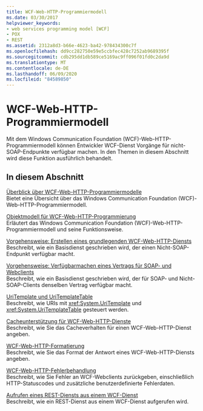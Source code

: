 ```yaml
---
title: WCF-Web-HTTP-Programmiermodell
ms.date: 03/30/2017
helpviewer_keywords:
- web services programming model [WCF]
- POX
- REST
ms.assetid: 2312a8d3-b66e-4623-ba42-978434300c7f
ms.openlocfilehash: dd9cc282750e59e5ccbfec428c7252ab9689395f
ms.sourcegitcommit: cdb295dd1db589ce5169ac9ff096f01fd0c2da9d
ms.translationtype: MT
ms.contentlocale: de-DE
ms.lasthandoff: 06/09/2020
ms.locfileid: "84589850"
---
```

# <a name="wcf-web-http-programming-model"></a>WCF-Web-HTTP-Programmiermodell
Mit dem Windows Communication Foundation (WCF)-Web-HTTP-Programmiermodell können Entwickler WCF-Dienst Vorgänge für nicht-SOAP-Endpunkte verfügbar machen. In den Themen in diesem Abschnitt wird diese Funktion ausführlich behandelt.  
  
## <a name="in-this-section"></a>In diesem Abschnitt  
 [Überblick über WCF-Web-HTTP-Programmiermodelle](wcf-web-http-programming-model-overview.md)  
 Bietet eine Übersicht über das Windows Communication Foundation (WCF)-Web-HTTP-Programmiermodell.  
  
 [Objektmodell für WCF-Web-HTTP-Programmierung](wcf-web-http-programming-object-model.md)  
 Erläutert das Windows Communication Foundation (WCF)-Web-HTTP-Programmiermodell und seine Funktionsweise.  
  
 [Vorgehensweise: Erstellen eines grundlegenden WCF-Web-HTTP-Diensts](how-to-create-a-basic-wcf-web-http-service.md)  
 Beschreibt, wie ein Basisdienst geschrieben wird, der einen Nicht-SOAP-Endpunkt verfügbar macht.  
  
 [Vorgehensweise: Verfügbarmachen eines Vertrags für SOAP- und Webclients](how-to-expose-a-contract-to-soap-and-web-clients.md)  
 Beschreibt, wie ein Basisdienst geschrieben wird, der für SOAP- und Nicht-SOAP-Clients denselben Vertrag verfügbar macht.  
  
 [UriTemplate und UriTemplateTable](uritemplate-and-uritemplatetable.md)  
 Beschreibt, wie URIs mit <xref:System.UriTemplate> und <xref:System.UriTemplateTable> gesteuert werden.  
  
 [Cacheunterstützung für WCF-Web-HTTP-Dienste](caching-support-for-wcf-web-http-services.md)  
 Beschreibt, wie Sie das Cacheverhalten für einen WCF-Web-HTTP-Dienst angeben.  
  
 [WCF-Web-HTTP-Formatierung](wcf-web-http-formatting.md)  
 Beschreibt, wie Sie das Format der Antwort eines WCF-Web-HTTP-Diensts angeben.  
  
 [WCF-Web-HTTP-Fehlerbehandlung](wcf-web-http-error-handling.md)  
 Beschreibt, wie Sie Fehler an WCF-Webclients zurückgeben, einschließlich HTTP-Statuscodes und zusätzliche benutzerdefinierte Fehlerdaten.  
  
 [Aufrufen eines REST-Diensts aus einem WCF-Dienst](calling-a-rest-style-service-from-a-wcf-service.md)  
 Beschreibt, wie ein REST-Dienst aus einem WCF-Dienst aufgerufen wird.

